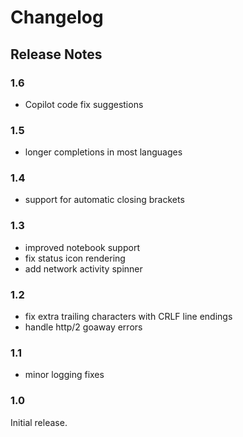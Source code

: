 # Changelog

## Release Notes

### 1.6

- Copilot code fix suggestions

### 1.5

- longer completions in most languages

### 1.4

- support for automatic closing brackets

### 1.3

- improved notebook support
- fix status icon rendering
- add network activity spinner

### 1.2

- fix extra trailing characters with CRLF line endings
- handle http/2 goaway errors

### 1.1

- minor logging fixes

### 1.0

Initial release.
